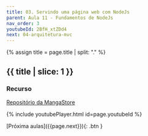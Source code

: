 ```yaml
---
title: 03. Servindo uma página web com NodeJs
parent: Aula 11 - Fundamentos de NodeJs
nav_order: 3
youtubeId: 2BfH_xtZDd4
next: 04-arquitetura-mvc
---
```


{% assign title = page.title | split: "." %}

## {{ title | slice: 1 }}

### Recurso

<span class="fs-3">
  <a href="https://github.com/profBruno-UFC-Qx/qxd0020-manga-store" class="btn" target="_blank">Repositório da MangaStore</a>
</span>

{% include youtubePlayer.html id=page.youtubeId %}

<span class="fs-3 float-right">
[Próxima aulas]({{page.next}}){: .btn }
</span>

